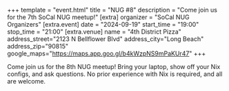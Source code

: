 +++
template = "event.html"
title = "NUG #8"
description = "Come join us for the 7th SoCal NUG meetup!"
[extra]
organizer = "SoCal NUG Organizers"
[extra.event]
date = "2024-09-19"
start_time = "19:00"
stop_time = "21:00"
[extra.venue]
name = "4th District Pizza"
address_street="2123 N Bellflower Blvd"
address_city="Long Beach"
address_zip="90815"
google_maps="https://maps.app.goo.gl/b4kWzpNS9mPaKUr47"
+++

Come join us for the 8th NUG meetup!
Bring your laptop, show off your Nix configs, and ask questions.
No prior experience with Nix is required, and all are welcome.
